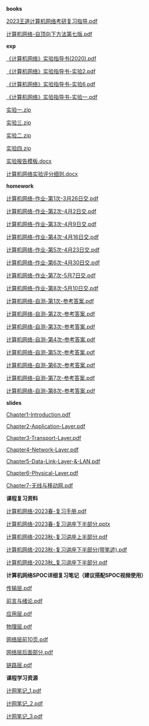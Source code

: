 <!-- tabs:start -->
**books**

[2023王道计算机网络考研复习指导.pdf](https://gh.hitcs.cc/https://raw.githubusercontent.com/HIT-OpenCS/CS_Courses/main/公共课程/计算机网络/books/2023王道计算机网络考研复习指导.pdf)

[计算机网络-自顶向下方法第七版.pdf](https://gh.hitcs.cc/https://raw.githubusercontent.com/HIT-OpenCS/CS_Courses/main/公共课程/计算机网络/books/计算机网络-自顶向下方法第七版.pdf)

**exp**

[《计算机网络》实验指导书(2020).pdf](https://gh.hitcs.cc/https://raw.githubusercontent.com/HIT-OpenCS/CS_Courses/main/公共课程/计算机网络/exp/《计算机网络》实验指导书(2020).pdf)

[《计算机网络》实验指导书-实验2.pdf](https://gh.hitcs.cc/https://raw.githubusercontent.com/HIT-OpenCS/CS_Courses/main/公共课程/计算机网络/exp/《计算机网络》实验指导书-实验2.pdf)

[《计算机网络》实验指导书-实验6.pdf](https://gh.hitcs.cc/https://raw.githubusercontent.com/HIT-OpenCS/CS_Courses/main/公共课程/计算机网络/exp/《计算机网络》实验指导书-实验6.pdf)

[《计算机网络》实验指导书-实验一.pdf](https://gh.hitcs.cc/https://raw.githubusercontent.com/HIT-OpenCS/CS_Courses/main/公共课程/计算机网络/exp/《计算机网络》实验指导书-实验一.pdf)

[实验一.zip](https://gh.hitcs.cc/https://raw.githubusercontent.com/HIT-OpenCS/CS_Courses/main/公共课程/计算机网络/exp/实验一.zip)

[实验三.zip](https://gh.hitcs.cc/https://raw.githubusercontent.com/HIT-OpenCS/CS_Courses/main/公共课程/计算机网络/exp/实验三.zip)

[实验二.zip](https://gh.hitcs.cc/https://raw.githubusercontent.com/HIT-OpenCS/CS_Courses/main/公共课程/计算机网络/exp/实验二.zip)

[实验四.zip](https://gh.hitcs.cc/https://raw.githubusercontent.com/HIT-OpenCS/CS_Courses/main/公共课程/计算机网络/exp/实验四.zip)

[实验报告模板.docx](https://gh.hitcs.cc/https://raw.githubusercontent.com/HIT-OpenCS/CS_Courses/main/公共课程/计算机网络/exp/实验报告模板.docx)

[计算机网络实验评分细则.docx](https://gh.hitcs.cc/https://raw.githubusercontent.com/HIT-OpenCS/CS_Courses/main/公共课程/计算机网络/exp/计算机网络实验评分细则.docx)

**homework**

[计算机网络-作业-第1次-3月26日交.pdf](https://gh.hitcs.cc/https://raw.githubusercontent.com/HIT-OpenCS/CS_Courses/main/公共课程/计算机网络/homework/计算机网络-作业-第1次-3月26日交.pdf)

[计算机网络-作业-第2次-4月2日交.pdf](https://gh.hitcs.cc/https://raw.githubusercontent.com/HIT-OpenCS/CS_Courses/main/公共课程/计算机网络/homework/计算机网络-作业-第2次-4月2日交.pdf)

[计算机网络-作业-第3次-4月9日交.pdf](https://gh.hitcs.cc/https://raw.githubusercontent.com/HIT-OpenCS/CS_Courses/main/公共课程/计算机网络/homework/计算机网络-作业-第3次-4月9日交.pdf)

[计算机网络-作业-第4次-4月16日交.pdf](https://gh.hitcs.cc/https://raw.githubusercontent.com/HIT-OpenCS/CS_Courses/main/公共课程/计算机网络/homework/计算机网络-作业-第4次-4月16日交.pdf)

[计算机网络-作业-第5次-4月23日交.pdf](https://gh.hitcs.cc/https://raw.githubusercontent.com/HIT-OpenCS/CS_Courses/main/公共课程/计算机网络/homework/计算机网络-作业-第5次-4月23日交.pdf)

[计算机网络-作业-第6次-4月30日交.pdf](https://gh.hitcs.cc/https://raw.githubusercontent.com/HIT-OpenCS/CS_Courses/main/公共课程/计算机网络/homework/计算机网络-作业-第6次-4月30日交.pdf)

[计算机网络-作业-第7次-5月7日交.pdf](https://gh.hitcs.cc/https://raw.githubusercontent.com/HIT-OpenCS/CS_Courses/main/公共课程/计算机网络/homework/计算机网络-作业-第7次-5月7日交.pdf)

[计算机网络-作业-第8次-5月10日交.pdf](https://gh.hitcs.cc/https://raw.githubusercontent.com/HIT-OpenCS/CS_Courses/main/公共课程/计算机网络/homework/计算机网络-作业-第8次-5月10日交.pdf)

[计算机网络-自测-第1次-参考答案.pdf](https://gh.hitcs.cc/https://raw.githubusercontent.com/HIT-OpenCS/CS_Courses/main/公共课程/计算机网络/homework/计算机网络-自测-第1次-参考答案.pdf)

[计算机网络-自测-第2次-参考答案.pdf](https://gh.hitcs.cc/https://raw.githubusercontent.com/HIT-OpenCS/CS_Courses/main/公共课程/计算机网络/homework/计算机网络-自测-第2次-参考答案.pdf)

[计算机网络-自测-第3次-参考答案.pdf](https://gh.hitcs.cc/https://raw.githubusercontent.com/HIT-OpenCS/CS_Courses/main/公共课程/计算机网络/homework/计算机网络-自测-第3次-参考答案.pdf)

[计算机网络-自测-第4次-参考答案.pdf](https://gh.hitcs.cc/https://raw.githubusercontent.com/HIT-OpenCS/CS_Courses/main/公共课程/计算机网络/homework/计算机网络-自测-第4次-参考答案.pdf)

[计算机网络-自测-第5次-参考答案.pdf](https://gh.hitcs.cc/https://raw.githubusercontent.com/HIT-OpenCS/CS_Courses/main/公共课程/计算机网络/homework/计算机网络-自测-第5次-参考答案.pdf)

[计算机网络-自测-第6次-参考答案.pdf](https://gh.hitcs.cc/https://raw.githubusercontent.com/HIT-OpenCS/CS_Courses/main/公共课程/计算机网络/homework/计算机网络-自测-第6次-参考答案.pdf)

[计算机网络-自测-第7次-参考答案.pdf](https://gh.hitcs.cc/https://raw.githubusercontent.com/HIT-OpenCS/CS_Courses/main/公共课程/计算机网络/homework/计算机网络-自测-第7次-参考答案.pdf)

[计算机网络-自测-第8次-参考答案.pdf](https://gh.hitcs.cc/https://raw.githubusercontent.com/HIT-OpenCS/CS_Courses/main/公共课程/计算机网络/homework/计算机网络-自测-第8次-参考答案.pdf)

**slides**

[Chapter1-Introduction.pdf](https://gh.hitcs.cc/https://raw.githubusercontent.com/HIT-OpenCS/CS_Courses/main/公共课程/计算机网络/slides/Chapter1-Introduction.pdf)

[Chapter2-Application-Layer.pdf](https://gh.hitcs.cc/https://raw.githubusercontent.com/HIT-OpenCS/CS_Courses/main/公共课程/计算机网络/slides/Chapter2-Application-Layer.pdf)

[Chapter3-Transport-Layer.pdf](https://gh.hitcs.cc/https://raw.githubusercontent.com/HIT-OpenCS/CS_Courses/main/公共课程/计算机网络/slides/Chapter3-Transport-Layer.pdf)

[Chapter4-Network-Layer.pdf](https://gh.hitcs.cc/https://raw.githubusercontent.com/HIT-OpenCS/CS_Courses/main/公共课程/计算机网络/slides/Chapter4-Network-Layer.pdf)

[Chapter5-Data-Link-Layer-&-LAN.pdf](https://gh.hitcs.cc/https://raw.githubusercontent.com/HIT-OpenCS/CS_Courses/main/公共课程/计算机网络/slides/Chapter5-Data-Link-Layer-&-LAN.pdf)

[Chapter6-Physical-Layer.pdf](https://gh.hitcs.cc/https://raw.githubusercontent.com/HIT-OpenCS/CS_Courses/main/公共课程/计算机网络/slides/Chapter6-Physical-Layer.pdf)

[Chapter7-无线与移动网.pdf](https://gh.hitcs.cc/https://raw.githubusercontent.com/HIT-OpenCS/CS_Courses/main/公共课程/计算机网络/slides/Chapter7-无线与移动网.pdf)

**课程复习资料**

[计算机网络-2023春-复习手册.pdf](https://gh.hitcs.cc/https://raw.githubusercontent.com/HIT-OpenCS/CS_Courses/main/公共课程/计算机网络/课程复习资料/计算机网络-2023春-复习手册.pdf)

[计算机网络-2023春-复习讲座下半部分.pptx](https://gh.hitcs.cc/https://raw.githubusercontent.com/HIT-OpenCS/CS_Courses/main/公共课程/计算机网络/课程复习资料/计算机网络-2023春-复习讲座下半部分.pptx)

[计算机网络-2023秋-复习讲座上半部分.pdf](https://gh.hitcs.cc/https://raw.githubusercontent.com/HIT-OpenCS/CS_Courses/main/公共课程/计算机网络/课程复习资料/计算机网络-2023秋-复习讲座上半部分.pdf)

[计算机网络-2023秋-复习讲座下半部分(带笔迹).pdf](https://gh.hitcs.cc/https://raw.githubusercontent.com/HIT-OpenCS/CS_Courses/main/公共课程/计算机网络/课程复习资料/计算机网络-2023秋-复习讲座下半部分(带笔迹).pdf)

[计算机网络-2023秋_复习讲座下半部分.pdf](https://gh.hitcs.cc/https://raw.githubusercontent.com/HIT-OpenCS/CS_Courses/main/公共课程/计算机网络/课程复习资料/计算机网络-2023秋_复习讲座下半部分.pdf)

**计算机网络SPOC详细复习笔记（建议搭配SPOC视频使用）**

[传输层.pdf](https://gh.hitcs.cc/https://raw.githubusercontent.com/HIT-OpenCS/CS_Courses/main/公共课程/计算机网络/课程复习资料/计算机网络SPOC详细复习笔记（建议搭配SPOC视频使用）/传输层.pdf)

[前言与绪论.pdf](https://gh.hitcs.cc/https://raw.githubusercontent.com/HIT-OpenCS/CS_Courses/main/公共课程/计算机网络/课程复习资料/计算机网络SPOC详细复习笔记（建议搭配SPOC视频使用）/前言与绪论.pdf)

[应用层.pdf](https://gh.hitcs.cc/https://raw.githubusercontent.com/HIT-OpenCS/CS_Courses/main/公共课程/计算机网络/课程复习资料/计算机网络SPOC详细复习笔记（建议搭配SPOC视频使用）/应用层.pdf)

[物理层.pdf](https://gh.hitcs.cc/https://raw.githubusercontent.com/HIT-OpenCS/CS_Courses/main/公共课程/计算机网络/课程复习资料/计算机网络SPOC详细复习笔记（建议搭配SPOC视频使用）/物理层.pdf)

[网络层前10页.pdf](https://gh.hitcs.cc/https://raw.githubusercontent.com/HIT-OpenCS/CS_Courses/main/公共课程/计算机网络/课程复习资料/计算机网络SPOC详细复习笔记（建议搭配SPOC视频使用）/网络层前10页.pdf)

[网络层后面部分.pdf](https://gh.hitcs.cc/https://raw.githubusercontent.com/HIT-OpenCS/CS_Courses/main/公共课程/计算机网络/课程复习资料/计算机网络SPOC详细复习笔记（建议搭配SPOC视频使用）/网络层后面部分.pdf)

[链路层.pdf](https://gh.hitcs.cc/https://raw.githubusercontent.com/HIT-OpenCS/CS_Courses/main/公共课程/计算机网络/课程复习资料/计算机网络SPOC详细复习笔记（建议搭配SPOC视频使用）/链路层.pdf)

**课程学习资源**

[计网笔记_1.pdf](https://gh.hitcs.cc/https://raw.githubusercontent.com/HIT-OpenCS/CS_Courses/main/公共课程/计算机网络/课程学习资源/计网笔记_1.pdf)

[计网笔记_2.pdf](https://gh.hitcs.cc/https://raw.githubusercontent.com/HIT-OpenCS/CS_Courses/main/公共课程/计算机网络/课程学习资源/计网笔记_2.pdf)

[计网笔记_3.pdf](https://gh.hitcs.cc/https://raw.githubusercontent.com/HIT-OpenCS/CS_Courses/main/公共课程/计算机网络/课程学习资源/计网笔记_3.pdf)

<!-- tabs:end -->